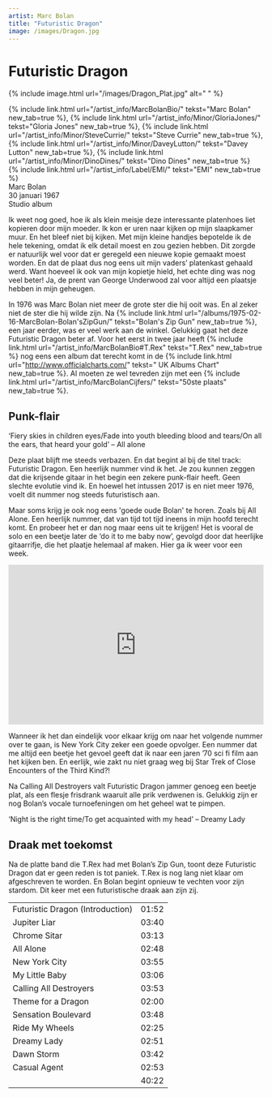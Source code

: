 ```yaml
---
artist: Marc Bolan
title: "Futuristic Dragon"
image: /images/Dragon.jpg
---
```


# Futuristic Dragon

{% include image.html url="/images/Dragon_Plat.jpg" alt=" " %}

<span class="bio-cd">
{% include link.html url="/artist_info/MarcBolanBio/" tekst="Marc Bolan" new_tab=true %}, {% include link.html url="/artist_info/Minor/GloriaJones/" tekst="Gloria Jones" new_tab=true %}, {% include link.html url="/artist_info/Minor/SteveCurrie/" tekst="Steve Currie" new_tab=true %}, {% include link.html url="/artist_info/Minor/DaveyLutton/" tekst="Davey Lutton" new_tab=true %}, {% include link.html url="/artist_info/Minor/DinoDines/" tekst="Dino Dines" new_tab=true %}<br>
{% include link.html url="/artist_info/Label/EMI/" tekst="EMI" new_tab=true %}<br>
</span>
Marc Bolan<br>
30 januari 1967<br>Studio album

Ik weet nog goed, hoe ik als klein meisje deze interessante platenhoes liet kopieren door mijn moeder. Ik kon er uren naar kijken op mijn slaapkamer muur. En het bleef niet bij kijken. Met mijn kleine handjes bepotelde ik de hele tekening, omdat ik elk detail moest en zou gezien hebben. Dit zorgde er natuurlijk wel voor dat er geregeld een nieuwe kopie gemaakt moest worden. En dat de plaat dus nog eens uit mijn vaders’ platenkast gehaald werd. Want hoeveel ik ook van mijn kopietje hield, het echte ding was nog veel beter! Ja, de prent van <span tooltip="George Underwood is een kunstenaar die in de jaren ’70 vele  album-covers maakte (o.a. voor T.Rex en David Bowie).">George Underwood</span> zal voor altijd een plaatsje hebben in mijn geheugen.   In 1976 was Marc Bolan niet meer de grote ster die hij ooit was. En al zeker niet de ster die hij wilde zijn. Na {% include link.html url="/albums/1975-02-16-MarcBolan-Bolan'sZipGun/" tekst="Bolan's Zip Gun" new_tab=true %}, een jaar eerder, was er veel werk aan de winkel. Gelukkig gaat het deze <span class="engels">Futuristic Dragon</span> beter af. Voor het eerst in twee jaar heeft {% include link.html url="/artist_info/MarcBolanBio#T.Rex" tekst="T.Rex" new_tab=true %} nog eens een album dat terecht komt in de {% include link.html url="http://www.officialcharts.com/" tekst=" UK Albums Chart" new_tab=true %}. Al moeten ze wel tevreden zijn met een {% include link.html url="/artist_info/MarcBolanCijfers/" tekst="50ste plaats" new_tab=true %}.

<div class="pagebreak"> </div>

## Punk-flair

<div class="uitgelicht">‘Fiery skies in children eyes/Fade into youth bleeding blood and tears/On all the ears, that heard your gold’ – All alone</div>

Deze plaat blijft me steeds verbazen. En dat begint al bij de titel <span class="engels">track</span>: <span class="engels">Futuristic Dragon</span>. Een heerlijk nummer vind ik het. Je zou kunnen zeggen dat die krijsende gitaar in het begin een zekere punk-flair heeft. Geen slechte evolutie vind ik. En hoewel het intussen 2017 is en niet meer 1976, voelt dit nummer nog steeds futuristisch aan.Maar soms krijg je ook nog eens 'goede oude Bolan' te horen. Zoals bij <span class="engels">All Alone</span>. Een heerlijk nummer, dat van tijd tot tijd ineens in mijn hoofd terecht komt. En probeer het er dan nog maar eens uit te krijgen! Het is vooral de solo en een beetje later de ‘<span class="engels">do it to me baby now</span>’, gevolgd door dat heerlijke gitaarrifje, die het plaatje helemaal af maken. Hier ga ik weer voor een week. 

<iframe width="100%" height="315" src="https://www.youtube.com/embed/yElYsot2mYA" frameborder="0" allowfullscreen></iframe>

Wanneer ik het dan eindelijk voor elkaar krijg om naar het volgende nummer over te gaan, <span class="engels">is New York City</span> zeker een goede opvolger. Een nummer dat me altijd een beetje het gevoel geeft dat ik naar een jaren ’70 sci fi film aan het kijken ben. En eerlijk, wie zakt nu niet graag weg bij <span class="engels">Star Trek</span> of <span class="engels">Close Encounters of the Third Kind</span>?!

Na <span class="engels">Calling All Destroyers</span> valt <span class="engels">Futuristic Dragon</span> jammer genoeg een beetje plat, als een flesje frisdrank waaruit alle prik verdwenen is. Gelukkig zijn er nog Bolan’s vocale turnoefeningen om het geheel wat te pimpen.

<div class="uitgelicht">‘Night is the right time/To get acquainted with my head’ – Dreamy Lady</div>

## Draak met toekomst

Na de platte band die <span class="engels">T.Rex</span> had met <span class="engels">Bolan’s Zip Gun</span>, toont deze <span class="engels">Futuristic Dragon</span> dat er geen reden is tot paniek. <span class="engels">T.Rex</span> is nog lang niet klaar om afgeschreven te worden. En Bolan begint opnieuw te vechten voor zijn <span class="engels">stardom</span>. Dit keer met een futuristische draak aan zijn zij. 
<div class="witregel"> </div>

<table>
	<tr>
		<td>Futuristic Dragon (Introduction)</td>
		<td>01:52</td>
	</tr>
	<tr>
		<td>Jupiter Liar</td>
		<td>03:40</td>
	</tr>
	<tr>
		<td>Chrome Sitar</td>
		<td>03:13</td>
	</tr>
	<tr>
		<td>All Alone</td>
		<td>02:48</td>
	</tr>
	<tr>
		<td>New York City</td>
		<td>03:55</td>
	</tr>
	<tr>
		<td>My Little Baby</td>
		<td>03:06</td>
	</tr>
	<tr>
		<td>Calling All Destroyers</td>
		<td>03:53</td>
	</tr>
	<tr>
		<td>Theme for a Dragon</td>
		<td>02:00</td>
	</tr>
	<tr>
		<td>Sensation Boulevard</td>
		<td>03:48</td>
	</tr>
	<tr>
		<td>Ride My Wheels</td>
		<td>02:25</td>
	</tr>
	<tr>
		<td>Dreamy Lady</td>
		<td>02:51</td>
	</tr>
	<tr>
		<td>Dawn Storm</td>
		<td>03:42</td>
	</tr>
	<tr>
		<td>Casual Agent</td>
		<td>02:53</td>
	</tr>
	<tr>
		<td> </td>
		<td>40:22</td>
	</tr>
</table>